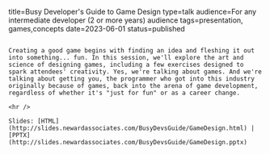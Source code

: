 title=Busy Developer's Guide to Game Design
type=talk
audience=For any intermediate developer (2 or more years) audience
tags=presentation, games,concepts
date=2023-06-01
status=published
~~~~~~

Creating a good game begins with finding an idea and fleshing it out into something... fun. In this session, we'll explore the art and science of designing games, including a few exercises designed to spark attendees' creativity. Yes, we're talking about games. And we're talking about getting you, the programmer who got into this industry originally because of games, back into the arena of game development, regardless of whether it's "just for fun" or as a career change.
    
<hr />

Slides: [HTML](http://slides.newardassociates.com/BusyDevsGuide/GameDesign.html) | [PPTX](http://slides.newardassociates.com/BusyDevsGuide/GameDesign.pptx)
